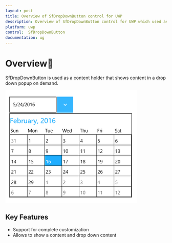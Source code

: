 ```yaml
---
layout: post
title: Overview of SfDropDownButton control for UWP
description: Overview of SfDropDownButton control for UWP which used as a content holder that shows content in a drop down popup on demand
platform: uwp
control:  SfDropDownButton
documentation: ug
---
```

# Overview

SfDropDownButton is used as a content holder that shows content in a drop down popup on demand. 

![Overview of SfDropDownButton](Overview_images/Overview_img1.png)


## Key Features

* Support for complete customization 
* Allows to show a content and drop down content

